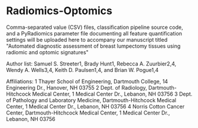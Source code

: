 # Radiomics-Optomics

Comma-separated value (CSV) files, classification pipeline source code, and a PyRadiomics parameter file documenting all feature quantification settings will be uploaded here to accompany our manuscript titled "Automated diagnostic assessment of breast lumpectomy tissues using radiomic and optomic signatures"

Author list:
Samuel S. Streeter1, Brady Hunt1, Rebecca A. Zuurbier2,4, Wendy A. Wells3,4, Keith D. Paulsen1,4, and Brian W. Pogue1,4

Affiliations:
1 Thayer School of Engineering, Dartmouth College, 14 Engineering Dr., Hanover, NH 03755
2 Dept. of Radiology, Dartmouth-Hitchcock Medical Center, 1 Medical Center Dr., Lebanon, NH 03756
3 Dept. of Pathology and Laboratory Medicine, Dartmouth-Hitchcock Medical Center, 1 Medical Center Dr., Lebanon, NH 03756
4 Norris Cotton Cancer Center, Dartmouth-Hitchcock Medical Center, 1 Medical Center Dr., Lebanon, NH 03756

